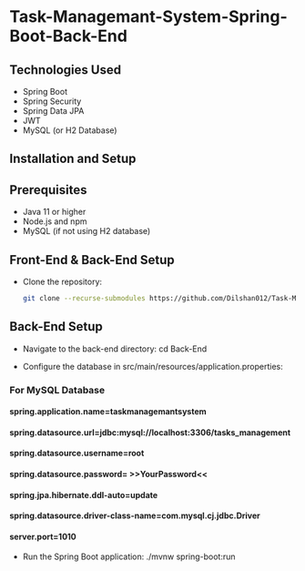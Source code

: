 # Task-Managemant-System-Spring-Boot-Back-End
 
 ## Technologies Used
  - Spring Boot
  - Spring Security
  - Spring Data JPA
  - JWT
  - MySQL (or H2 Database)

## Installation and Setup

## Prerequisites
- Java 11 or higher
- Node.js and npm
- MySQL (if not using H2 database)

## Front-End & Back-End Setup
- Clone the repository:
   ```bash
   git clone --recurse-submodules https://github.com/Dilshan012/Task-Management-System.git

## Back-End Setup
-  Navigate to the back-end directory: cd Back-End

- Configure the database in src/main/resources/application.properties:

### For MySQL Database
#### spring.application.name=taskmanagemantsystem
#### spring.datasource.url=jdbc:mysql://localhost:3306/tasks_management
#### spring.datasource.username=root
#### spring.datasource.password= >>YourPassword<<
#### spring.jpa.hibernate.ddl-auto=update
#### spring.datasource.driver-class-name=com.mysql.cj.jdbc.Driver
#### server.port=1010

- Run the Spring Boot application: ./mvnw spring-boot:run